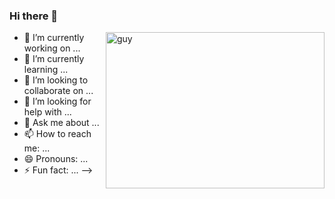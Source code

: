 ### Hi there 👋

<img align="right" height="250" alt="guy" width="350" src="https://media.tenor.com/VbfPXaUPrWwAAAAd/tense-tense1983.gif" /> </a>

- 🔭 I’m currently working on ...
- 🌱 I’m currently learning ...
- 👯 I’m looking to collaborate on ...
- 🤔 I’m looking for help with ...
- 💬 Ask me about ...
- 📫 How to reach me: ...
- 😄 Pronouns: ...
- ⚡ Fun fact: ...
-->
